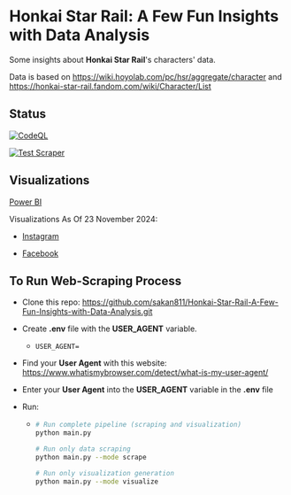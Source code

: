 # Honkai Star Rail: A Few Fun Insights with Data Analysis

Some insights about **Honkai Star Rail**'s characters' data.

Data is based on <https://wiki.hoyolab.com/pc/hsr/aggregate/character>
and <https://honkai-star-rail.fandom.com/wiki/Character/List>

## Status

[![CodeQL](https://github.com/sakan811/Honkai-Star-Rail-A-Few-Fun-Insights-with-Data-Analysis/actions/workflows/codeql.yml/badge.svg)](https://github.com/sakan811/Honkai-Star-Rail-A-Few-Fun-Insights-with-Data-Analysis/actions/workflows/codeql.yml)

[![Test Scraper](https://github.com/sakan811/Honkai-Star-Rail-A-Few-Fun-Insights-with-Data-Analysis/actions/workflows/test-scraper.yml/badge.svg)](https://github.com/sakan811/Honkai-Star-Rail-A-Few-Fun-Insights-with-Data-Analysis/actions/workflows/test-scraper.yml)

## Visualizations

[Power BI](https://app.powerbi.com/view?r=eyJrIjoiNThhMWE5ODEtN2NkMy00NjEyLTgyMTItYWNmZTUwNTQ0YTZmIiwidCI6ImZlMzViMTA3LTdjMmYtNGNjMy1hZDYzLTA2NTY0MzcyMDg3OCIsImMiOjEwfQ%3D%3D)

Visualizations As Of 23 November 2024:

* [Instagram](https://www.instagram.com/p/DCs_tQQvywn/?utm_source=ig_web_copy_link&igsh=MzRlODBiNWFlZA==)  

* [Facebook](https://www.facebook.com/share/p/15YxPhN3m3/)

## To Run Web-Scraping Process

* Clone this repo: <https://github.com/sakan811/Honkai-Star-Rail-A-Few-Fun-Insights-with-Data-Analysis.git>

* Create **.env** file with the **USER_AGENT** variable.

  * ```text
    USER_AGENT=
    ```

* Find your **User Agent** with this website: <https://www.whatismybrowser.com/detect/what-is-my-user-agent/>

* Enter your **User Agent** into the **USER_AGENT** variable in the **.env** file
* Run:

  * ```bash
    # Run complete pipeline (scraping and visualization)
    python main.py

    # Run only data scraping
    python main.py --mode scrape

    # Run only visualization generation
    python main.py --mode visualize
    ```
